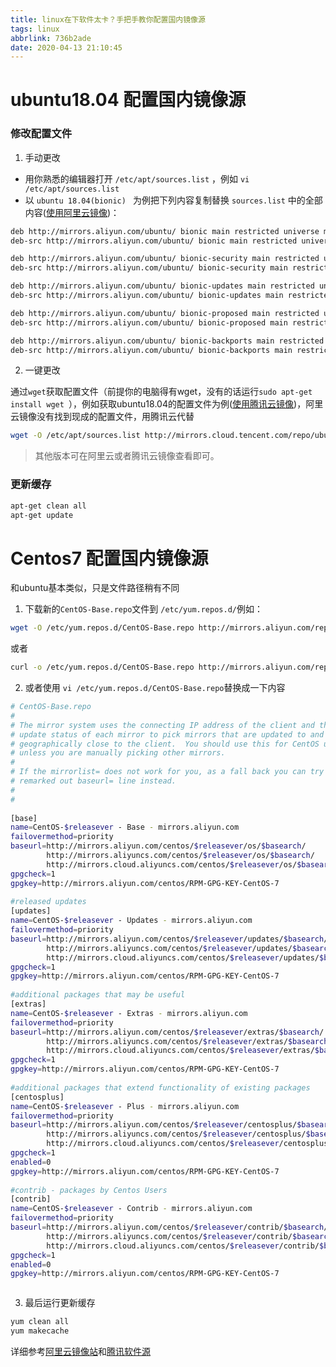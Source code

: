 ```yaml
---
title: linux在下软件太卡？手把手教你配置国内镜像源
tags: linux
abbrlink: 736b2ade
date: 2020-04-13 21:10:45
---
```


# ubuntu18.04 配置国内镜像源

###  修改配置文件

1. 手动更改
-  用你熟悉的编辑器打开 `/etc/apt/sources.list`  ，例如  `vi /etc/apt/sources.list` 
-  以 `ubuntu 18.04(bionic) `  为例把下列内容复制替换 `sources.list` 中的全部内容([使用阿里云镜像](https://developer.aliyun.com/mirror/ubuntu?spm=a2c6h.13651102.0.0.3e221b11Z08arC))：


```bash
deb http://mirrors.aliyun.com/ubuntu/ bionic main restricted universe multiverse
deb-src http://mirrors.aliyun.com/ubuntu/ bionic main restricted universe multiverse

deb http://mirrors.aliyun.com/ubuntu/ bionic-security main restricted universe multiverse
deb-src http://mirrors.aliyun.com/ubuntu/ bionic-security main restricted universe multiverse

deb http://mirrors.aliyun.com/ubuntu/ bionic-updates main restricted universe multiverse
deb-src http://mirrors.aliyun.com/ubuntu/ bionic-updates main restricted universe multiverse

deb http://mirrors.aliyun.com/ubuntu/ bionic-proposed main restricted universe multiverse
deb-src http://mirrors.aliyun.com/ubuntu/ bionic-proposed main restricted universe multiverse

deb http://mirrors.aliyun.com/ubuntu/ bionic-backports main restricted universe multiverse
deb-src http://mirrors.aliyun.com/ubuntu/ bionic-backports main restricted universe multiverse

```

2. 一键更改

通过`wget`获取配置文件（前提你的电脑得有wget，没有的话运行`sudo apt-get install wget `），例如获取ubuntu18.04的配置文件为例([使用腾讯云镜像](https://mirrors.cloud.tencent.com/help/ubuntu.html))，阿里云镜像没有找到现成的配置文件，用腾讯云代替

```bash
wget -O /etc/apt/sources.list http://mirrors.cloud.tencent.com/repo/ubuntu18_sources.list
```


> 其他版本可在阿里云或者腾讯云镜像查看即可。

### 更新缓存

```bash
apt-get clean all
apt-get update
```

# Centos7 配置国内镜像源

和ubuntu基本类似，只是文件路径稍有不同


1. 下载新的`CentOS-Base.repo`文件到 `/etc/yum.repos.d/`例如：

```bash
wget -O /etc/yum.repos.d/CentOS-Base.repo http://mirrors.aliyun.com/repo/Centos-7.repo
```
或者
```bash
curl -o /etc/yum.repos.d/CentOS-Base.repo http://mirrors.aliyun.com/repo/Centos-7.repo
```

2. 或者使用 `vi /etc/yum.repos.d/CentOS-Base.repo`替换成一下内容

```bash
# CentOS-Base.repo
#
# The mirror system uses the connecting IP address of the client and the
# update status of each mirror to pick mirrors that are updated to and
# geographically close to the client.  You should use this for CentOS updates
# unless you are manually picking other mirrors.
#
# If the mirrorlist= does not work for you, as a fall back you can try the 
# remarked out baseurl= line instead.
#
#
 
[base]
name=CentOS-$releasever - Base - mirrors.aliyun.com
failovermethod=priority
baseurl=http://mirrors.aliyun.com/centos/$releasever/os/$basearch/
        http://mirrors.aliyuncs.com/centos/$releasever/os/$basearch/
        http://mirrors.cloud.aliyuncs.com/centos/$releasever/os/$basearch/
gpgcheck=1
gpgkey=http://mirrors.aliyun.com/centos/RPM-GPG-KEY-CentOS-7
 
#released updates 
[updates]
name=CentOS-$releasever - Updates - mirrors.aliyun.com
failovermethod=priority
baseurl=http://mirrors.aliyun.com/centos/$releasever/updates/$basearch/
        http://mirrors.aliyuncs.com/centos/$releasever/updates/$basearch/
        http://mirrors.cloud.aliyuncs.com/centos/$releasever/updates/$basearch/
gpgcheck=1
gpgkey=http://mirrors.aliyun.com/centos/RPM-GPG-KEY-CentOS-7
 
#additional packages that may be useful
[extras]
name=CentOS-$releasever - Extras - mirrors.aliyun.com
failovermethod=priority
baseurl=http://mirrors.aliyun.com/centos/$releasever/extras/$basearch/
        http://mirrors.aliyuncs.com/centos/$releasever/extras/$basearch/
        http://mirrors.cloud.aliyuncs.com/centos/$releasever/extras/$basearch/
gpgcheck=1
gpgkey=http://mirrors.aliyun.com/centos/RPM-GPG-KEY-CentOS-7
 
#additional packages that extend functionality of existing packages
[centosplus]
name=CentOS-$releasever - Plus - mirrors.aliyun.com
failovermethod=priority
baseurl=http://mirrors.aliyun.com/centos/$releasever/centosplus/$basearch/
        http://mirrors.aliyuncs.com/centos/$releasever/centosplus/$basearch/
        http://mirrors.cloud.aliyuncs.com/centos/$releasever/centosplus/$basearch/
gpgcheck=1
enabled=0
gpgkey=http://mirrors.aliyun.com/centos/RPM-GPG-KEY-CentOS-7
 
#contrib - packages by Centos Users
[contrib]
name=CentOS-$releasever - Contrib - mirrors.aliyun.com
failovermethod=priority
baseurl=http://mirrors.aliyun.com/centos/$releasever/contrib/$basearch/
        http://mirrors.aliyuncs.com/centos/$releasever/contrib/$basearch/
        http://mirrors.cloud.aliyuncs.com/centos/$releasever/contrib/$basearch/
gpgcheck=1
enabled=0
gpgkey=http://mirrors.aliyun.com/centos/RPM-GPG-KEY-CentOS-7



```

3. 最后运行更新缓存

```bash
yum clean all
yum makecache
```

详细参考[阿里云镜像站](https://developer.aliyun.com/mirror/?spm=a2c6h.13651104.0.d1002.e13b12b2kQvGBL)和[腾讯软件源](https://mirrors.cloud.tencent.com/)